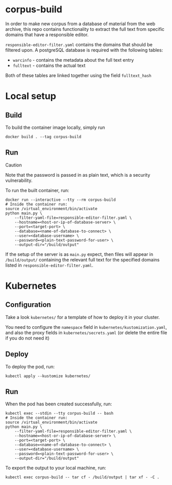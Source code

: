 # corpus-build

In order to make new corpus from a database of material from the web archive,
this repo contains functionality to extract the full text from specific domains that have a responsible editor.

`responsible-editor-filter.yaml` contains the domains that should be filtered upon.
A postgreSQL database is required with the following tables:
- `warcinfo` - contains the metadata about the full text entry
- `fulltext` - contains the actual text

Both of these tables are linked together using the field `fulltext_hash`

# Local setup

## Build

To build the container image locally, simply run
```shell
docker build . --tag corpus-build
```

## Run

> [!CAUTION]
> Note that the password is passed in as plain text, which is a security vulnerability.

To run the built container, run:

```shell
docker run --interactive --tty --rm corpus-build
# Inside the container run:
source /virtual_environment/bin/activate
python main.py \
    --filter-yaml-file=responsible-editor-filter.yaml \
    --hostname=<host-or-ip-of-database-server> \
    --port=<target-port> \
    --database=<name-of-database-to-connect> \
    --user=<database-username> \
    --password=<plain-text-password-for-user> \
    --output-dir="/build/output"
```

If the setup of the server is as `main.py` expect, then files will appear in
`/build/output/` containing the relevant full text for the specified domains
listed in `responsible-editor-filter.yaml`.

# Kubernetes

## Configuration

Take a look `kubernetes/` for a template of how to deploy it in your cluster.

You need to configure the `namespace` field in `kubernetes/kustomization.yaml`,
and also the proxy fields in `kubernetes/secrets.yaml` (or delete the entire
file if you do not need it)

## Deploy

To deploy the pod, run:

```shell
kubectl apply --kustomize kubernetes/
```

## Run

When the pod has been created successfully, run:

```shell
kubectl exec --stdin --tty corpus-build -- bash
# Inside the container run:
source /virtual_environment/bin/activate
python main.py \
    --filter-yaml-file=responsible-editor-filter.yaml \
    --hostname=<host-or-ip-of-database-server> \
    --port=<target-port> \
    --database=<name-of-database-to-connect> \
    --user=<database-username> \
    --password=<plain-text-password-for-user> \
    --output-dir="/build/output"
```

To export the output to your local machine, run:

```shell
kubectl exec corpus-build -- tar cf - /build/output | tar xf - -C .
```
